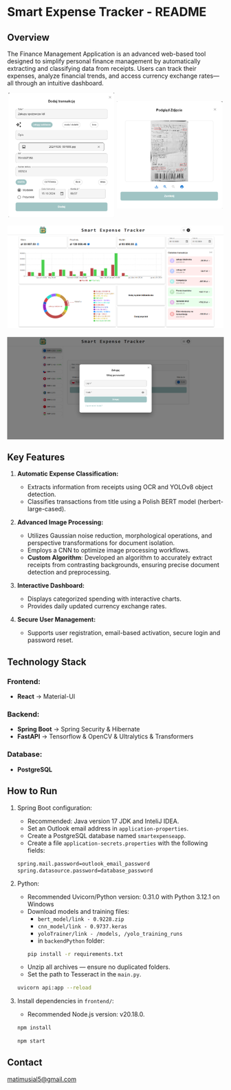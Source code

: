# Smart Expense Tracker - README

## Overview

The Finance Management Application is an advanced web-based tool designed to simplify personal finance management by automatically extracting and classifying data from receipts. Users can track their expenses, analyze financial trends, and access currency exchange rates—all through an intuitive dashboard.

<div style="display: flex; justify-content: space-around; align-items: center;">
    <img src="images/bert.png" alt="Bert" width="49%">
    <img src="images/yolo_result.png" alt="Yolo result" width="49%">
</div>

<img src="images/dashboard.png" alt="Dashboard" style="display: block; margin: 20px auto;">

<img src="images/main.png" alt="Main" style="display: block; margin: 20px auto;">

## Key Features

1. **Automatic Expense Classification:**

    - Extracts information from receipts using OCR and YOLOv8 object detection.
    - Classifies transactions from title using a Polish BERT model (herbert-large-cased).

2. **Advanced Image Processing:**

    - Utilizes Gaussian noise reduction, morphological operations, and perspective transformations for document isolation.
    - Employs a CNN to optimize image processing workflows.
    - **Custom Algorithm**: Developed an algorithm to accurately extract receipts from contrasting backgrounds, ensuring precise document detection and preprocessing.

3. **Interactive Dashboard:**

    - Displays categorized spending with interactive charts.
    - Provides daily updated currency exchange rates.

4. **Secure User Management:**

    - Supports user registration, email-based activation, secure login and password reset.

## Technology Stack

### Frontend:

- **React** -> Material-UI

### Backend:

- **Spring Boot** -> Spring Security & Hibernate
- **FastAPI** -> Tensorflow & OpenCV & Ultralytics & Transformers

### Database:

- **PostgreSQL**

## How to Run

1. Spring Boot configuration:
   - Recommended: Java version 17 JDK and InteliJ IDEA.
   - Set an Outlook email address in `application-properties`.
   - Create a PostgreSQL database named `smartexpenseapp`.
   - Create a file `application-secrets.properties` with the following fields:
    ```properties
   spring.mail.password=outlook_email_password
   spring.datasource.password=database_password
   ```

2. Python:
   - Recommended Uvicorn/Python version: 0.31.0 with Python 3.12.1 on Windows
   - Download models and training files:
      - `bert_model/link - 0.9228.zip`
      - `cnn_model/link - 0.9737.keras`
      - `yoloTrainer/link - /models, /yolo_training_runs`
      - in `backendPython` folder:
       ```bash
       pip install -r requirements.txt
       ```
   - Unzip all archives — ensure no duplicated folders.
   - Set the path to Tesseract in the `main.py`.
   ```bash
   uvicorn api:app --reload
   ```

3. Install dependencies in `frontend/`:
   - Recommended Node.js version: v20.18.0.

   ```bash
   npm install
   ```
   ```bash
   npm start
   ```

## Contact

matimusial5@gmail.com
